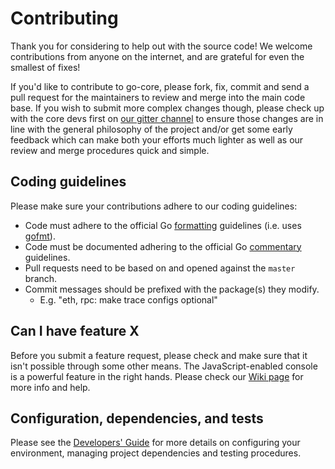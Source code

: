 # Contributing

Thank you for considering to help out with the source code! We welcome 
contributions from anyone on the internet, and are grateful for even the 
smallest of fixes!

If you'd like to contribute to go-core, please fork, fix, commit and send a 
pull request for the maintainers to review and merge into the main code base. If
you wish to submit more complex changes though, please check up with the core 
devs first on [our gitter channel](https://gitter.im/core/go-core) to 
ensure those changes are in line with the general philosophy of the project 
and/or get some early feedback which can make both your efforts much lighter as
well as our review and merge procedures quick and simple.

## Coding guidelines

Please make sure your contributions adhere to our coding guidelines:

 * Code must adhere to the official Go 
[formatting](https://golang.org/doc/effective_go.html#formatting) guidelines 
(i.e. uses [gofmt](https://golang.org/cmd/gofmt/)).
 * Code must be documented adhering to the official Go 
[commentary](https://golang.org/doc/effective_go.html#commentary) guidelines.
 * Pull requests need to be based on and opened against the `master` branch.
 * Commit messages should be prefixed with the package(s) they modify.
   * E.g. "eth, rpc: make trace configs optional"

## Can I have feature X

Before you submit a feature request, please check and make sure that it isn't 
possible through some other means. The JavaScript-enabled console is a powerful 
feature in the right hands. Please check our 
[Wiki page](https://developer.coreblockchain.cc) for more info
and help.

## Configuration, dependencies, and tests

Please see the [Developers' Guide](https://developer.coreblockchain.cc/Developers'-Guide)
for more details on configuring your environment, managing project dependencies
and testing procedures.
